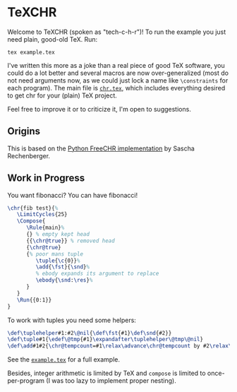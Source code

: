 # TeXCHR

Welcome to TeXCHR (spoken as "tech-c-h-r")! To run the example you just need plain, good-old TeX. Run:

```shell
tex example.tex
```

I've written this more as a joke than a real piece of good TeX software, you could do a lot better and several macros are now over-generalized (most do not need arguments now, as we could just lock a name like `\constraints` for each program).
The main file is [`chr.tex`](chr.tex), which includes everything desired to get chr for your (plain) TeX project.

Feel free to improve it or to criticize it, I'm open to suggestions.

## Origins

This is based on the [Python FreeCHR implementation](https://gist.github.com/SRechenberger/739683a23f8a9978ae601c6c815d61c4) by Sascha Rechenberger.

## Work in Progress

You want fibonacci? You can have fibonacci!

```tex
\chr{fib test}{%
   \LimitCycles{25}
   \Compose{
      \Rule{main}%
      {} % empty kept head
      {{\chr@true}} % removed head
      {\chr@true}
      {% poor mans tuple
         \tuple{\c{0}}%
         \add{\fst}{\snd}%
         % ebody expands its argument to replace
         \ebody{\snd:\res}%
      }
   }
   \Run{{0:1}}
}
```

To work with tuples you need some helpers:

```tex
\def\tuplehelper#1:#2\@nil{\def\fst{#1}\def\snd{#2}}
\def\tuple#1{\edef\@tmp{#1}\expandafter\tuplehelper\@tmp\@nil}
\def\add#1#2{\chr@tempcount=#1\relax\advance\chr@tempcount by #2\relax\edef\res{\the\chr@tempcount}}
```

See the [`example.tex`](example.tex) for a full example.

Besides, integer arithmetic is limited by TeX and `compose` is limited to once-per-program (I was too lazy to implement proper nesting).
